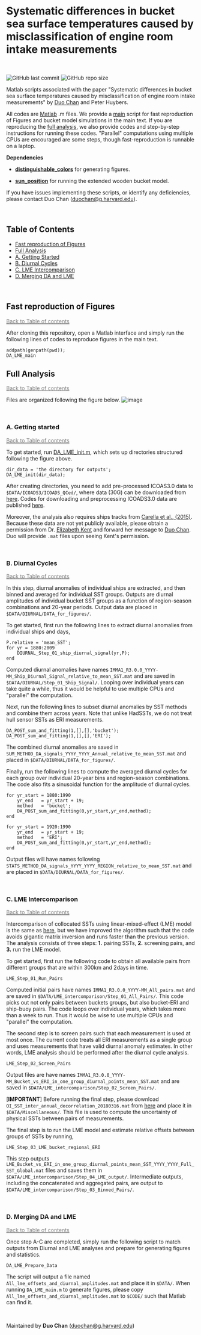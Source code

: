 # Systematic differences in bucket sea surface temperatures caused by misclassification of engine room intake measurements

<br>

![GitHub last commit](https://img.shields.io/github/last-commit/duochanatharvard/LME_Offsets_vs_Diurnal_Amplitudes)
![GitHub repo size](https://img.shields.io/github/repo-size/duochanatharvard/LME_Offsets_vs_Diurnal_Amplitudes)


Matlab scripts associated with the paper "Systematic differences in bucket sea surface temperatures caused by misclassification of engine room intake measurements" by [Duo Chan](https://github.com/duochanatharvard) and Peter Huybers.

All codes are [Matlab](https://www.mathworks.com/products/matlab.html) .m files.  We provide a [main](DA_LME_main.m) script for fast reproduction of Figures and bucket model simulations in the main text.  If you are reproducing the [full analysis](#full-analysis), we also provide codes and step-by-step instructions for running these codes.  "Parallel" computations using multiple CPUs are encouraged are some steps, though fast-reproduction is runnable on a laptop.  

**Dependencies**
<!--
* [**Matlab m_map toolbox**](https://www.eoas.ubc.ca/~rich/map.html).
-->

* [**distinguishable_colors**](https://www.mathworks.com/matlabcentral/fileexchange/29702-generate-maximally-perceptually-distinct-colors) for generating figures.

* [**sun_position**](https://www.mathworks.com/matlabcentral/mlc-downloads/downloads/submissions/5430/versions/1/previews/sun_position.m/index.html) for running the extended wooden bucket model.

If you have issues implementing these scripts, or identify any deficiencies, please contact Duo Chan (duochan@g.harvard.edu).

<br>

## Table of Contents
 * [Fast reproduction of Figures](#fast-reproduction-of-figures)
 * [Full Analysis](#full-analysis)
  * [A. Getting Started](#a-getting-started)
  * [B. Diurnal Cycles](#b-diurnal-cycles)
  * [C. LME Intercomparison](#c-lme-intercomparison)
  * [D. Merging DA and LME](#d-merging-da-and-lme)

<br>

## Fast reproduction of Figures

[<span style="color:gray">Back to Table of contents</span>](#table-of-contents)

After cloning this repository, open a Matlab interface and simply run the following lines of codes to reproduce figures in the main text.

```
addpath(genpath(pwd));
DA_LME_main
```

## Full Analysis
[<span style="color:gray">Back to Table of contents</span>](#table-of-contents)

Files are organized following the figure below.
![image](Graphics/Setup.png)

<br>

### A. Getting started
[<span style="color:gray">Back to Table of contents</span>](#table-of-contents)

To get started, run [DA_LME_init.m](DA_LME_init.m), which sets up directories structured following the figure above.  

```
dir_data = 'the directory for outputs';
DA_LME_init(dir_data);
```

After creating directories, you need to add pre-processed ICOAS3.0 data to `$DATA/ICOADS3/ICOADS_QCed/`, where data (30G) can be downloaded from [here](https://dataverse.harvard.edu/file.xhtml?persistentId=doi:10.7910/DVN/DXJIGA/KWDPTS&version=2.0).  Codes for downloading and preprocessing ICOADS3.0 data are published [here](https://github.com/duochanatharvard/Homogeneous_early_20th_century_warming#a-preprocess).

Moreover, the analysis also requires ships tracks from [Carella et al., (2015)](https://rmets.onlinelibrary.wiley.com/doi/abs/10.1002/joc.4492).  Because these data are not yet publicly available, please obtain a permission from Dr. [Elizabeth Kent](mailto:eck@noc.ac.uk) and forward her message to [Duo Chan](mailto:duochan@g.harvard.edu).  Duo will provide `.mat` files upon seeing Kent's permission.

<br>

### B. Diurnal Cycles

[<span style="color:gray">Back to Table of contents</span>](#table-of-contents)

In this step, diurnal anomalies of individual ships are extracted, and then binned and averaged for individual SST groups.  Outputs are diurnal amplitudes of individual bucket SST groups as a function of region-season combinations and 20-year periods.  Output data are placed in `$DATA/DIURNAL/DATA_for_figures/`.

To get started, first run the following lines to extract diurnal anomalies from individual ships and days,
```
P.relative = 'mean_SST';
for yr = 1880:2009
    DIURNAL_Step_01_ship_diurnal_signal(yr,P);
end
```
Computed diurnal anomalies have names `IMMA1_R3.0.0_YYYY-MM_Ship_Diurnal_Signal_relative_to_mean_SST.mat` and are saved in `$DATA/DIURNAL/Step_01_Ship_Signal/`.  Looping over individual years can take quite a while, thus it would be helpful to use multiple CPUs and "parallel" the computation.

Next, run the following lines to subset diurnal anomalies by SST methods and combine them across years.  Note that unlike HadSSTs, we do not treat hull sensor SSTs as ERI measurements.
```
DA_POST_sum_and_fitting(1,[],[],'bucket');
DA_POST_sum_and_fitting(1,[],[],'ERI');
```
The combined diurnal anomalies are saved in `SUM_METHOD_DA_signals_YYYY_YYYY_Annual_relative_to_mean_SST.mat` and placed in `$DATA/DIURNAL/DATA_for_figures/`.

Finally, run the following lines to compute the averaged diurnal cycles for each group over individual 20-year bins and region-season combinations.  The code also fits a sinusoidal function for the amplitude of diurnal cycles.  

<!--Please remember to replace method to `ERI` after running the analysis for bucket SSTs.-->

```
for yr_start = 1880:1990
    yr_end   = yr_start + 19;
    method   = 'bucket';
    DA_POST_sum_and_fitting(0,yr_start,yr_end,method);
end

for yr_start = 1920:1990
    yr_end   = yr_start + 19;
    method   = 'ERI';
    DA_POST_sum_and_fitting(0,yr_start,yr_end,method);
end
```
Output files will have names following `STATS_METHOD_DA_signals_YYYY_YYYY_REGION_relative_to_mean_SST.mat` and are placed in `$DATA/DIURNAL/DATA_for_figures/`.


<br>

###  C. LME Intercomparison

[<span style="color:gray">Back to Table of contents</span>](#table-of-contents)

Intercomparison of collocated SSTs using linear-mixed-effect (LME) model is the same as [here](https://github.com/duochanatharvard/Homogeneous_early_20th_century_warming#b-main-code), but we have improved the algorithm such that the code avoids gigantic matrix inversion and runs faster than the previous version.  The analysis consists of three steps: **1.** pairing SSTs, **2.** screening pairs, and **3.** run the LME model.

To get started, first run the following code to obtain all available pairs from different groups that are within 300km and 2days in time.
```
LME_Step_01_Run_Pairs
```
Computed initial pairs have names `IMMA1_R3.0.0_YYYY-MM_All_pairs.mat` and are saved in `$DATA/LME_intercomparison/Step_01_All_Pairs/`.  This code picks out not only pairs between buckets groups, but also bucket-ERI and ship-buoy pairs.  The code loops over individual years, which takes more than a week to run.  Thus it would be wise to use multiple CPUs and "parallel" the computation.

The second step is to screen pairs such that each measurement is used at most once.  The current code treats all ERI measurements as a single group and uses measurements that have valid diurnal anomaly estimates.  In other words, LME analysis should be performed after the diurnal cycle analysis.
```
LME_Step_02_Screen_Pairs
```
Output files are have names `IMMA1_R3.0.0_YYYY-MM_Bucket_vs_ERI_in_one_group_diurnal_points_mean_SST.mat` and are saved in `$DATA/LME_intercomparison/Step_02_Screen_Pairs/`.

[**IMPORTANT**] Before running the final step, please download `OI_SST_inter_annual_decorrelation_20180316.mat` from [here](https://dataverse.harvard.edu/file.xhtml?persistentId=doi:10.7910/DVN/DXJIGA/TQ8THW&version=2.0) and place it in `$DATA/Miscellaneous/`.  This file is used to compute the uncertainty of physical SSTs between pairs of measurements.  

<!--It is provided separately because of its 284MB size.-->

The final step is to run the LME model and estimate relative offsets between groups of SSTs by running,
```
LME_Step_03_LME_bucket_regional_ERI
```
This step outputs `LME_Bucket_vs_ERI_in_one_group_diurnal_points_mean_SST_YYYY_YYYY_Full_SST_Global.mat` files and saves them in `$DATA/LME_intercomparison/Step_04_LME_output/`.  Intermediate outputs, including the concatenated and aggregated pairs, are output to `$DATA/LME_intercomparison/Step_03_Binned_Pairs/`.


<br>

### D. Merging DA and LME
[<span style="color:gray">Back to Table of contents</span>](#table-of-contents)

Once step A-C are completed, simply run the following script to match outputs from Diurnal and LME analyses and prepare for generating figures and statistics.
```
DA_LME_Prepare_Data
```
The script will output a file named `All_lme_offsets_and_diurnal_amplitudes.mat` and place it in `$DATA/`.  When running `DA_LME_main.m` to generate figures, please copy `All_lme_offsets_and_diurnal_amplitudes.mat` to `$CODE/` such that Matlab can find it.


<br>

Maintained by __Duo Chan__ (duochan@g.harvard.edu)
